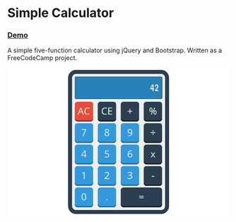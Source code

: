 # Simple Calculator   
### [Demo](https://codepen.io/hadaclay/pen/mApxgP)
A simple five-function calculator using jQuery and Bootstrap. Written as a FreeCodeCamp project.

![Calculator Screenshot](./screenshot.png?raw=true)
